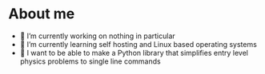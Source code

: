 # About me 

- 🔭 I’m currently working on nothing in particular
- 🌱 I’m currently learning self hosting and Linux based operating systems
- 🤔 I want to be able to make a Python library that simplifies entry level physics problems to single line commands


